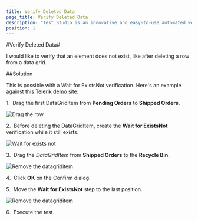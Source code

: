 ```yaml
---
title: Verify Deleted Data
page_title: Verify Deleted Data
description: "Test Studio is an innovative and easy-to-use automated web, WPF and load testing solution. Test Studio tests support essential technologies like ASP.NET AJAX, Silverlight, PHP and MVC. HTML5, Testing framework, functional testing, performance testing, load testing, exploratory testing, manual testing."
position: 1
---
```

#Verify Deleted Data#

I would like to verify that an element does not exist, like after deleting a row from a data grid.

##Solution

This is possible with a Wait for ExistsNot verification. Here's an example against <a href="http://demos.telerik.com/aspnet-ajax/grid/examples/columns-rows/rows/drag-and-drop/defaultcs.aspx" target="_blank">this Telerik demo site</a>:

1.&nbsp; Drag the first DataGridItem from **Pending Orders** to **Shipped Orders**.

![Drag the row][1]

2.&nbsp; Before deleting the DataGridItem, create the **Wait for ExistsNot** verification while it still exists.

![Wait for exists not][2]

3.&nbsp; Drag the *DataGridItem* from **Shipped Orders** to the **Recycle Bin**.

![Remove the datagriditem][3]

4.&nbsp; Click **OK** on the Confirm dialog.

5.&nbsp; Move the **Wait for ExistsNot** step to the last position.

![Remove the datagriditem][4]

6.&nbsp; Execute the test.

[1]: /img/knowledge-base/verification-kb/verify-deleted-data/fig1.png
[2]: /img/knowledge-base/verification-kb/verify-deleted-data/fig2.png
[3]: /img/knowledge-base/verification-kb/verify-deleted-data/fig3.png
[4]: /img/knowledge-base/verification-kb/verify-deleted-data/fig4.png